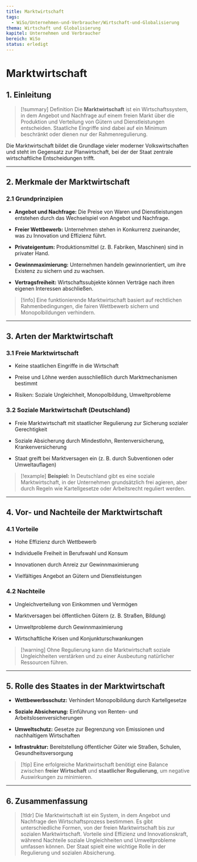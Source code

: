 ```yaml
---
title: Marktwirtschaft
tags:
  - WiSo/Unternehmen-und-Verbraucher/Wirtschaft-und-Globalisierung
thema: Wirtschaft und Globalisierung
kapitel: Unternehmen und Verbraucher
bereich: WiSo
status: erledigt
---
```

# Marktwirtschaft

## 1. Einleitung

> [!summary] Definition
> Die **Marktwirtschaft** ist ein Wirtschaftssystem, in dem Angebot und Nachfrage auf einem freien Markt über die Produktion und Verteilung von Gütern und Dienstleistungen entscheiden. Staatliche Eingriffe sind dabei auf ein Minimum beschränkt oder dienen nur der Rahmenregulierung.

Die Marktwirtschaft bildet die Grundlage vieler moderner Volkswirtschaften und steht im Gegensatz zur Planwirtschaft, bei der der Staat zentrale wirtschaftliche Entscheidungen trifft.

---

## 2. Merkmale der Marktwirtschaft

### 2.1 **Grundprinzipien**

- **Angebot und Nachfrage:** Die Preise von Waren und Dienstleistungen entstehen durch das Wechselspiel von Angebot und Nachfrage.
    
- **Freier Wettbewerb:** Unternehmen stehen in Konkurrenz zueinander, was zu Innovation und Effizienz führt.
    
- **Privateigentum:** Produktionsmittel (z. B. Fabriken, Maschinen) sind in privater Hand.
    
- **Gewinnmaximierung:** Unternehmen handeln gewinnorientiert, um ihre Existenz zu sichern und zu wachsen.
    
- **Vertragsfreiheit:** Wirtschaftssubjekte können Verträge nach ihren eigenen Interessen abschließen.
    

> [!info] Eine funktionierende Marktwirtschaft basiert auf rechtlichen Rahmenbedingungen, die fairen Wettbewerb sichern und Monopolbildungen verhindern.

---

## 3. Arten der Marktwirtschaft

### 3.1 **Freie Marktwirtschaft**

- Keine staatlichen Eingriffe in die Wirtschaft
    
- Preise und Löhne werden ausschließlich durch Marktmechanismen bestimmt
    
- Risiken: Soziale Ungleichheit, Monopolbildung, Umweltprobleme
    

### 3.2 **Soziale Marktwirtschaft** (Deutschland)

- Freie Marktwirtschaft mit staatlicher Regulierung zur Sicherung sozialer Gerechtigkeit
    
- Soziale Absicherung durch Mindestlohn, Rentenversicherung, Krankenversicherung
    
- Staat greift bei Marktversagen ein (z. B. durch Subventionen oder Umweltauflagen)
    

> [!example] **Beispiel:** In Deutschland gibt es eine soziale Marktwirtschaft, in der Unternehmen grundsätzlich frei agieren, aber durch Regeln wie Kartellgesetze oder Arbeitsrecht reguliert werden.

---

## 4. Vor- und Nachteile der Marktwirtschaft

### 4.1 **Vorteile**

- Hohe Effizienz durch Wettbewerb
    
- Individuelle Freiheit in Berufswahl und Konsum
    
- Innovationen durch Anreiz zur Gewinnmaximierung
    
- Vielfältiges Angebot an Gütern und Dienstleistungen
    

### 4.2 **Nachteile**

- Ungleichverteilung von Einkommen und Vermögen
    
- Marktversagen bei öffentlichen Gütern (z. B. Straßen, Bildung)
    
- Umweltprobleme durch Gewinnmaximierung
    
- Wirtschaftliche Krisen und Konjunkturschwankungen
    

> [!warning] Ohne Regulierung kann die Marktwirtschaft soziale Ungleichheiten verstärken und zu einer Ausbeutung natürlicher Ressourcen führen.

---

## 5. Rolle des Staates in der Marktwirtschaft

- **Wettbewerbsschutz:** Verhindert Monopolbildung durch Kartellgesetze
    
- **Soziale Absicherung:** Einführung von Renten- und Arbeitslosenversicherungen
    
- **Umweltschutz:** Gesetze zur Begrenzung von Emissionen und nachhaltigem Wirtschaften
    
- **Infrastruktur:** Bereitstellung öffentlicher Güter wie Straßen, Schulen, Gesundheitsversorgung
    

> [!tip] Eine erfolgreiche Marktwirtschaft benötigt eine Balance zwischen **freier Wirtschaft** und **staatlicher Regulierung**, um negative Auswirkungen zu minimieren.

---

## 6. Zusammenfassung

> [!tldr] Die Marktwirtschaft ist ein System, in dem Angebot und Nachfrage den Wirtschaftsprozess bestimmen. Es gibt unterschiedliche Formen, von der freien Marktwirtschaft bis zur sozialen Marktwirtschaft. Vorteile sind Effizienz und Innovationskraft, während Nachteile soziale Ungleichheiten und Umweltprobleme umfassen können. Der Staat spielt eine wichtige Rolle in der Regulierung und sozialen Absicherung.